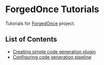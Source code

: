 # ForgedOnce Tutorials
Tutorials for [ForgedOnce](https://github.com/YevgenNabokov/ForgedOnce) project.
## List of Contents
* [Creating simple code generation plugin](http://nabokov.dev/forgedOnce/tutorials/createPluginTutorial)
* [Configuring code generation pipeline](http://nabokov.dev/forgedOnce/tutorials/usePluginTutorial)

